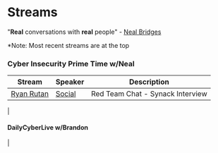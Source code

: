 # Streams

"**Real** conversations with **real** people" - [Neal Bridges](https://www.linkedin.com/in/nealbridges)

*Note: Most recent streams are at the top 

### Cyber Insecurity Prime Time w/Neal

|Stream|Speaker|Description|
|-------|-----------------|------------|
| [Ryan Rutan](https://www.twitch.tv/videos/942355203?filter=archives&sort=time)|[Social](https://www.ryanrutan.com/)| Red Team Chat - Synack Interview|
|

####  DailyCyberLive w/Brandon
|

